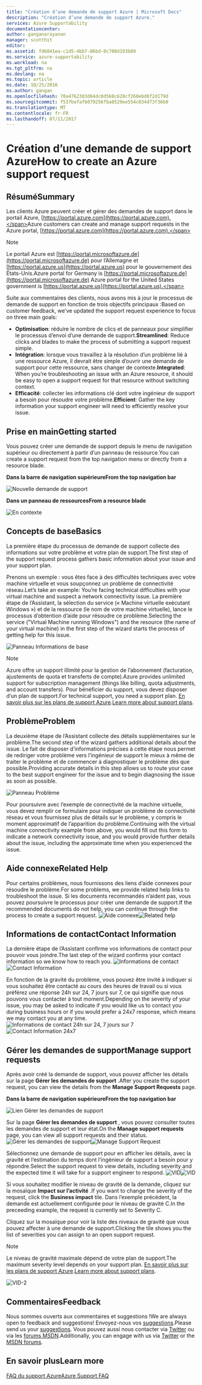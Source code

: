 ```yaml
---
title: "Création d’une demande de support Azure | Microsoft Docs"
description: "Création d’une demande de support Azure."
services: Azure Supportability
documentationcenter: 
author: ganganarayanan
manager: scotthit
editor: 
ms.assetid: fd6841ea-c1d5-4bb7-86bd-0c708d193b89
ms.service: azure-supportability
ms.workload: na
ms.tgt_pltfrm: na
ms.devlang: na
ms.topic: article
ms.date: 10/25/2016
ms.author: gangan
ms.openlocfilehash: 70a4762383d64dc8d568c628cf260ebd8f2d179d
ms.sourcegitcommit: f537befafb079256fba0529ee554c034d73f36b0
ms.translationtype: MT
ms.contentlocale: fr-FR
ms.lasthandoff: 07/11/2017
---
```

# <a name="how-to-create-an-azure-support-request"></a><span data-ttu-id="3e613-103">Création d’une demande de support Azure</span><span class="sxs-lookup"><span data-stu-id="3e613-103">How to create an Azure support request</span></span>
## <a name="summary"></a><span data-ttu-id="3e613-104">Résumé</span><span class="sxs-lookup"><span data-stu-id="3e613-104">Summary</span></span>
<span data-ttu-id="3e613-105">Les clients Azure peuvent créer et gérer des demandes de support dans le portail Azure, [https://portal.azure.com](https://portal.azure.com).</span><span class="sxs-lookup"><span data-stu-id="3e613-105">Azure customers can create and manage support requests in the Azure portal, [https://portal.azure.com](https://portal.azure.com).</span></span>

> [!NOTE]
> <span data-ttu-id="3e613-106">Le portail Azure est [https://portal.microsoftazure.de](https://portal.microsoftazure.de) pour l’Allemagne et [https://portal.azure.us](https://portal.azure.us) pour le gouvernement des États-Unis.</span><span class="sxs-lookup"><span data-stu-id="3e613-106">Azure portal for Germany is [https://portal.microsoftazure.de](https://portal.microsoftazure.de) Azure portal for the United States government is [https://portal.azure.us](https://portal.azure.us).</span></span>
> 
> 

<span data-ttu-id="3e613-107">Suite aux commentaires des clients, nous avons mis à jour le processus de demande de support en fonction de trois objectifs principaux :</span><span class="sxs-lookup"><span data-stu-id="3e613-107">Based on customer feedback, we’ve updated the support request experience to focus on three main goals:</span></span>

* <span data-ttu-id="3e613-108">**Optimisation**: réduire le nombre de clics et de panneaux pour simplifier le processus d’envoi d’une demande de support.</span><span class="sxs-lookup"><span data-stu-id="3e613-108">**Streamlined**: Reduce clicks and blades to make the process of submitting a support request simple.</span></span>
* <span data-ttu-id="3e613-109">**Intégration**: lorsque vous travaillez à la résolution d’un problème lié à une ressource Azure, il devrait être simple d’ouvrir une demande de support pour cette ressource, sans changer de contexte.</span><span class="sxs-lookup"><span data-stu-id="3e613-109">**Integrated**: When you’re troubleshooting an issue with an Azure resource, it should be easy to open a support request for that resource without switching context.</span></span>
* <span data-ttu-id="3e613-110">**Efficacité**: collecter les informations clé dont votre ingénieur de support a besoin pour résoudre votre problème.</span><span class="sxs-lookup"><span data-stu-id="3e613-110">**Efficient**: Gather the key information your support engineer will need to efficiently resolve your issue.</span></span>

## <a name="getting-started"></a><span data-ttu-id="3e613-111">Prise en main</span><span class="sxs-lookup"><span data-stu-id="3e613-111">Getting started</span></span>
<span data-ttu-id="3e613-112">Vous pouvez créer une demande de support depuis le menu de navigation supérieur ou directement à partir d’un panneau de ressource.</span><span class="sxs-lookup"><span data-stu-id="3e613-112">You can create a support request from the top navigation menu or directly from a resource blade.</span></span>

<span data-ttu-id="3e613-113">**Dans la barre de navigation supérieure**</span><span class="sxs-lookup"><span data-stu-id="3e613-113">**From the top navigation bar**</span></span>

![Nouvelle demande de support](./media/how-to-create-azure-support-request/NewSupportRequest.png)

<span data-ttu-id="3e613-115">**Dans un panneau de ressources**</span><span class="sxs-lookup"><span data-stu-id="3e613-115">**From a resource blade**</span></span>

![En contexte](./media/how-to-create-azure-support-request/Incontext.png)

## <a name="basics"></a><span data-ttu-id="3e613-117">Concepts de base</span><span class="sxs-lookup"><span data-stu-id="3e613-117">Basics</span></span>
<span data-ttu-id="3e613-118">La première étape du processus de demande de support collecte des informations sur votre problème et votre plan de support.</span><span class="sxs-lookup"><span data-stu-id="3e613-118">The first step of the support request process gathers basic information about your issue and your support plan.</span></span>

<span data-ttu-id="3e613-119">Prenons un exemple : vous êtes face à des difficultés techniques avec votre machine virtuelle et vous soupçonnez un problème de connectivité réseau.</span><span class="sxs-lookup"><span data-stu-id="3e613-119">Let’s take an example: You’re facing technical difficulties with your virtual machine and suspect a network connectivity issue.</span></span>
<span data-ttu-id="3e613-120">La première étape de l’Assistant, la sélection du service (« Machine virtuelle exécutant Windows ») et de la ressource (le nom de votre machine virtuelle), lance le processus d’obtention d’aide pour résoudre ce problème.</span><span class="sxs-lookup"><span data-stu-id="3e613-120">Selecting the service ("Virtual Machine running Windows") and the resource (the name of your virtual machine) in the first step of the wizard starts the process of getting help for this issue.</span></span>

![Panneau Informations de base](./media/how-to-create-azure-support-request/Basics.png)

> [!NOTE]
> <span data-ttu-id="3e613-122">Azure offre un support illimité pour la gestion de l’abonnement (facturation, ajustements de quota et transferts de compte).</span><span class="sxs-lookup"><span data-stu-id="3e613-122">Azure provides unlimited support for subscription management (things like billing, quota adjustments, and account transfers).</span></span> <span data-ttu-id="3e613-123">Pour bénéficier du support, vous devez disposer d’un plan de support.</span><span class="sxs-lookup"><span data-stu-id="3e613-123">For technical support, you need a support plan.</span></span> <span data-ttu-id="3e613-124">[En savoir plus sur les plans de support Azure](https://azure.microsoft.com/support/plans).</span><span class="sxs-lookup"><span data-stu-id="3e613-124">[Learn more about support plans](https://azure.microsoft.com/support/plans).</span></span>
> 
> 

## <a name="problem"></a><span data-ttu-id="3e613-125">Problème</span><span class="sxs-lookup"><span data-stu-id="3e613-125">Problem</span></span>
<span data-ttu-id="3e613-126">La deuxième étape de l’Assistant collecte des détails supplémentaires sur le problème.</span><span class="sxs-lookup"><span data-stu-id="3e613-126">The second step of the wizard gathers additional details about the issue.</span></span> <span data-ttu-id="3e613-127">Le fait de disposer d’informations précises à cette étape nous permet de rediriger votre problème vers l’ingénieur de support le mieux à même de traiter le problème et de commencer à diagnostiquer le problème dès que possible.</span><span class="sxs-lookup"><span data-stu-id="3e613-127">Providing accurate details in this step allows us to route your case to the best support engineer for the issue and to begin diagnosing the issue as soon as possible.</span></span>

![Panneau Problème](./media/how-to-create-azure-support-request/Problem.png)

<span data-ttu-id="3e613-129">Pour poursuivre avec l’exemple de connectivité de la machine virtuelle, vous devez remplir ce formulaire pour indiquer un problème de connectivité réseau et vous fournissez plus de détails sur le problème, y compris le moment approximatif de l’apparition du problème.</span><span class="sxs-lookup"><span data-stu-id="3e613-129">Continuing with the virtual machine connectivity example from above, you would fill out this form to indicate a network connectivity issue, and you would provide further details about the issue, including the approximate time when you experienced the issue.</span></span>

## <a name="related-help"></a><span data-ttu-id="3e613-130">Aide connexe</span><span class="sxs-lookup"><span data-stu-id="3e613-130">Related Help</span></span>
<span data-ttu-id="3e613-131">Pour certains problèmes, nous fournissons des liens d’aide connexes pour résoudre le problème.</span><span class="sxs-lookup"><span data-stu-id="3e613-131">For some problems, we provide related help links to troubleshoot the issue.</span></span> <span data-ttu-id="3e613-132">Si les documents recommandés n’aident pas, vous pouvez poursuivre le processus pour créer une demande de support.</span><span class="sxs-lookup"><span data-stu-id="3e613-132">If the recommended documents do not help, you can continue through the process to create a support request.</span></span>
<span data-ttu-id="3e613-133">![Aide connexe](./media/how-to-create-azure-support-request/RelatedHelp.png)</span><span class="sxs-lookup"><span data-stu-id="3e613-133">![Related help](./media/how-to-create-azure-support-request/RelatedHelp.png)</span></span>

## <a name="contact-information"></a><span data-ttu-id="3e613-134">Informations de contact</span><span class="sxs-lookup"><span data-stu-id="3e613-134">Contact Information</span></span>
<span data-ttu-id="3e613-135">La dernière étape de l’Assistant confirme vos informations de contact pour pouvoir vous joindre.</span><span class="sxs-lookup"><span data-stu-id="3e613-135">The last step of the wizard confirms your contact information so we know how to reach you.</span></span>
<span data-ttu-id="3e613-136">![Informations de contact](./media/how-to-create-azure-support-request/ContactInformation.png)</span><span class="sxs-lookup"><span data-stu-id="3e613-136">![Contact Information](./media/how-to-create-azure-support-request/ContactInformation.png)</span></span>

<span data-ttu-id="3e613-137">En fonction de la gravité du problème, vous pouvez être invité à indiquer si vous souhaitez être contacté au cours des heures de travail ou si vous préférez une réponse 24h sur 24, 7 jours sur 7, ce qui signifie que nous pouvons vous contacter à tout moment.</span><span class="sxs-lookup"><span data-stu-id="3e613-137">Depending on the severity of your issue, you may be asked to indicate if you would like us to contact you during business hours or if you would prefer a 24x7 response, which means we may contact you at any time.</span></span>
<span data-ttu-id="3e613-138">![Informations de contact 24h sur 24, 7 jours sur 7](./media/how-to-create-azure-support-request/ContactInformation-2.png)</span><span class="sxs-lookup"><span data-stu-id="3e613-138">![Contact Information 24x7](./media/how-to-create-azure-support-request/ContactInformation-2.png)</span></span>

## <a name="manage-support-requests"></a><span data-ttu-id="3e613-139">Gérer les demandes de support</span><span class="sxs-lookup"><span data-stu-id="3e613-139">Manage support requests</span></span>
<span data-ttu-id="3e613-140">Après avoir créé la demande de support, vous pouvez afficher les détails sur la page **Gérer les demandes de support** .</span><span class="sxs-lookup"><span data-stu-id="3e613-140">After you create the support request, you can view the details from the **Manage Support Requests** page.</span></span>

<span data-ttu-id="3e613-141">**Dans la barre de navigation supérieure**</span><span class="sxs-lookup"><span data-stu-id="3e613-141">**From the top navigation bar**</span></span>

![Lien Gérer les demandes de support](./media/how-to-create-azure-support-request/ManageSupportRequest-link.png)

<span data-ttu-id="3e613-143">Sur la page **Gérer les demandes de support** , vous pouvez consulter toutes les demandes de support et leur état.</span><span class="sxs-lookup"><span data-stu-id="3e613-143">On the **Manage support requests** page, you can view all support requests and their status.</span></span>
<span data-ttu-id="3e613-144">![Gérer les demandes de support](./media/how-to-create-azure-support-request/ManageSupportRequest.png)</span><span class="sxs-lookup"><span data-stu-id="3e613-144">![Manage Support Request](./media/how-to-create-azure-support-request/ManageSupportRequest.png)</span></span>

<span data-ttu-id="3e613-145">Sélectionnez une demande de support pour en afficher les détails, avec la gravité et l’estimation du temps dont l’ingénieur de support a besoin pour y répondre.</span><span class="sxs-lookup"><span data-stu-id="3e613-145">Select the support request to view details, including severity and the expected time it will take for a support engineer to respond.</span></span>
<span data-ttu-id="3e613-146">![VID](./media/how-to-create-azure-support-request/VID.png)</span><span class="sxs-lookup"><span data-stu-id="3e613-146">![VID](./media/how-to-create-azure-support-request/VID.png)</span></span>

<span data-ttu-id="3e613-147">Si vous souhaitez modifier le niveau de gravité de la demande, cliquez sur la mosaïque **Impact sur l’activité** .</span><span class="sxs-lookup"><span data-stu-id="3e613-147">If you want to change the severity of the request, click the **Business impact** tile.</span></span> <span data-ttu-id="3e613-148">Dans l’exemple précédent, la demande est actuellement configurée pour le niveau de gravité C.</span><span class="sxs-lookup"><span data-stu-id="3e613-148">In the preceeding example, the request is currently set to Severity C.</span></span>

<span data-ttu-id="3e613-149">Cliquez sur la mosaïque pour voir la liste des niveaux de gravité que vous pouvez affecter à une demande de support.</span><span class="sxs-lookup"><span data-stu-id="3e613-149">Clicking the tile shows you the list of severities you can assign to an open support request.</span></span>

> [!NOTE]
> <span data-ttu-id="3e613-150">Le niveau de gravité maximale dépend de votre plan de support.</span><span class="sxs-lookup"><span data-stu-id="3e613-150">The maximum severity level depends on your support plan.</span></span> <span data-ttu-id="3e613-151">[En savoir plus sur les plans de support Azure](https://azure.microsoft.com/support/plans).</span><span class="sxs-lookup"><span data-stu-id="3e613-151">[Learn more about support plans](https://azure.microsoft.com/support/plans).</span></span>
> 
> 

![VID-2](./media/how-to-create-azure-support-request/VID-2.png)

## <a name="feedback"></a><span data-ttu-id="3e613-153">Commentaires</span><span class="sxs-lookup"><span data-stu-id="3e613-153">Feedback</span></span>
<span data-ttu-id="3e613-154">Nous sommes ouverts aux commentaires et suggestions !</span><span class="sxs-lookup"><span data-stu-id="3e613-154">We are always open to feedback and suggestions!</span></span> <span data-ttu-id="3e613-155">Envoyez-nous vos [suggestions](https://feedback.azure.com/forums/266794-support-feedback).</span><span class="sxs-lookup"><span data-stu-id="3e613-155">Please send us your [suggestions](https://feedback.azure.com/forums/266794-support-feedback).</span></span> <span data-ttu-id="3e613-156">Vous pouvez aussi nous contacter via [Twitter](https://twitter.com/azuresupport) ou via les [forums MSDN](https://social.msdn.microsoft.com/Forums/azure).</span><span class="sxs-lookup"><span data-stu-id="3e613-156">Additionally, you can engage with us via [Twitter](https://twitter.com/azuresupport) or the [MSDN forums](https://social.msdn.microsoft.com/Forums/azure).</span></span>

## <a name="learn-more"></a><span data-ttu-id="3e613-157">En savoir plus</span><span class="sxs-lookup"><span data-stu-id="3e613-157">Learn more</span></span>
[<span data-ttu-id="3e613-158">FAQ du support Azure</span><span class="sxs-lookup"><span data-stu-id="3e613-158">Azure Support FAQ</span></span>](https://azure.microsoft.com/support/faq)

